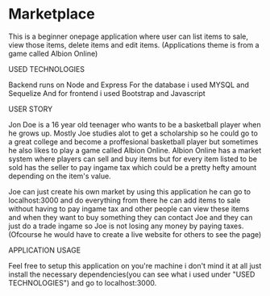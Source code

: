 # Marketplace

This is a beginner onepage application where user can list items to sale, view those items, delete items and edit items. (Applications theme is from a game called Albion Online)

USED TECHNOLOGIES

Backend runs on Node and Express
For the database i used MYSQL and Sequelize
And for frontend i used Bootstrap and Javascript

USER STORY

Jon Doe is a 16 year old teenager who wants to be a basketball player when he grows up. Mostly Joe studies alot to get a scholarship so he could go to a great college and become a proffesional basketball player but sometimes he also likes to play a game called Albion Online. Albion Online has a market system where players can sell and buy items but for every item listed to be sold has the seller to pay ingame tax which could be a pretty hefty amount depending on the item's value.

Joe can just create his own market by using this application he can go to localhost:3000 and do everything from there he can add items to sale without having to pay ingame tax and other people can view these items and when they want to buy something they can contact Joe and they can just do a trade ingame so Joe is not losing any money by paying taxes. (Ofcourse he would have to create a live website for others to see the page)


APPLICATION USAGE

Feel free to setup this application on you're machine i don't mind it at all just install the necessary dependencies(you can see what i used under "USED TECHNOLOGIES") and go to localhost:3000.